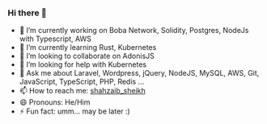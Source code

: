 ### Hi there 👋


- 🔭 I’m currently working on Boba Network, Solidity, Postgres, NodeJs with Typescript, AWS
- 🌱 I’m currently learning Rust, Kubernetes
- 👯 I’m looking to collaborate on AdonisJS
- 🤔 I’m looking for help with Kubernetes
- 💬 Ask me about Laravel, Wordpress, jQuery, NodeJS, MySQL, AWS, Git, JavaScript, TypeScript, PHP, Redis ...
- 📫 How to reach me: [shahzaib_sheikh](https://twitter.com/shahzaib_sheikh)
- 😄 Pronouns: He/Him
- ⚡ Fun fact: umm... may be later :)
